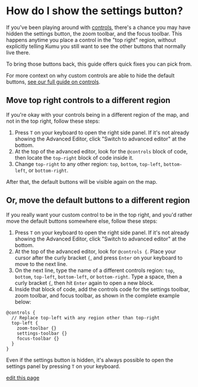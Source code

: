 # How do I show the settings button?

If you've been playing around with [controls](/guides/controls.html), there's a chance you may have hidden the settings button, the zoom toolbar, and the focus toolbar. This happens anytime you place a control in the "top right" region, without explicitly telling Kumu you still want to see the other buttons that normally live there.

To bring those buttons back, this guide offers quick fixes you can pick from.

<div class="alert alert-info">
  <p>
    For more context on why custom controls are able to hide the default buttons, <a href="/guides/controls.html#built-in-controls" class="alert-link">see our full guide on controls</a>.
  </p>
</div>


## Move top right controls to a different region

If you're okay with your controls being in a different region of the map, and not in the top right, follow these steps:

1. Press `T` on your keyboard to open the right side panel. If it's not already showing the Advanced Editor, click "Switch to advanced editor" at the bottom.
2. At the top of the advanced editor, look for the `@controls` block of code, then locate the `top-right` block of code inside it.
3. Change `top-right` to any other region: `top`, `bottom`, `top-left`, `bottom-left`, or `bottom-right`.

After that, the default buttons will be visible again on the map.


## Or, move the default buttons to a different region

If you really want your custom control to be in the top right, and you'd rather move the default buttons somewhere else, follow these steps:

1. Press `T` on your keyboard to open the right side panel. If it's not already showing the Advanced Editor, click "Switch to advanced editor" at the bottom.
2. At the top of the advanced editor, look for `@controls {`. Place your cursor after the curly bracket `{`, and press `Enter` on your keyboard to move to the next line.
3. On the next line, type the name of a different controls region: `top`, `bottom`, `top-left`, `bottom-left`, or `bottom-right`. Type a space, then a curly bracket `{`, then hit `Enter` again to open a new block.
4. Inside that block of code, add the controls code for the settings toolbar, zoom toolbar, and focus toolbar, as shown in the complete example below:

```
@controls {
  // Replace top-left with any region other than top-right
  top-left {
    zoom-toolbar {}
    settings-toolbar {}
    focus-toolbar {}
  }
}
```


<p class="alert alert-warning">
Even if the settings button is hidden, it's always possible to open the settings panel by pressing <code>T</code> on your keyboard.
</p>

<span class="edit-link"><a href="https://github.com/kumu/docs/blob/master/faq/how-do-i-show-the-settings-button.md" target="_blank"><i class="fa fa-github"></i> edit this page</a></span>
